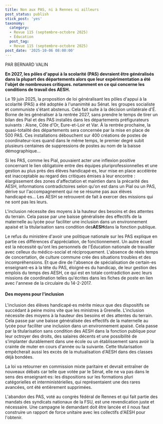 ```yaml
---
title: Non aux PAS, ni à Rennes ni ailleurs
post_status: publish
stick_post: 'yes'
taxonomy:
  category:
  - Revue 115 (septembre-octobre 2025)
  - Éducation
  post_tag:
  - Revue 115 (septembre-octobre 2025)
post_date: '2025-10-06 08:00:00'
---
```


PAR BERNARD VALIN

**En 2027, les pôles d'appui à la scolarité (PAS) devraient être généralisés dans la plupart des départements alors que leur expérimentation a été l'objet de nombreuses critiques. notamment en ce qui concerne les conditions de travail des AESH.**

Le 19 juin 2025, la proposition de loi généralisant les pôles d'appui à la scolarité (PAS) a été adoptée à l'unanimité au Sénat. les groupes socialiste et communiste s'étant abstenus. Cela fait suite à la décision unilatérale d'É. Borne de les généraliser à la rentrée 2027, sans prendre le temps de tirer un bilan des Pial et des PAS installés dans les départements préfigurateurs suivants : Aisne, Côte d'Or, Eure-et-Loir et Var. À la rentrée prochaine, la quasi-totalité des départements sera concernée par la mise en place de 500 PAS. Ces installations débouchent sur 400 créations de postes de coordinateur-ices quand dans le même temps, le premier degré subit plusieurs centaines de suppressions de postes au nom de la baisse démographique...

Si les PAS, comme les Pial, pouvaient acter une inflexion positive concernant le lien obligatoire entre des équipes pluriprofessionnelles et une gestion au plus près des élèves handicapé·es, leur mise en place accélérée est inacceptable au regard des critiques émises à leur encontre : élargissement des zones d'affectation et maintien dans la précarité des AESH, informations contradictoires selon qu'on est dans un Pial ou un PAS, dérive sur l'accompagnement qui ne se résume pas aux élèves handicapé·es... Les AESH se retrouvent de fait à exercer des missions qui ne sont pas les leurs.

L'inclusion nécessite des moyens à la hauteur des besoins et des attentes du terrain. Cela passe par une baisse généralisée des effectifs de la maternelle au lycée pour faciliter une inclusion dans un environnement apaisé et la titularisation sans condition des**AESH**dans la fonction publique.

Le refus du ministère d'avoir une politique nationale sur les PAS explique en partie ces différences d'appréciation, de fonctionnement. Un autre écueil est la nécessité qu'ont les personnels de l'Éducation nationale de travailler avec celleux du médico-social et réciproquement. L'absence de réels temps de concertation, de culture commune crée des situations troubles et des incompréhensions. Et que dire de l'absence de spécialisation de certain-es enseignant-es à la tête du PAS, éloigné·es du handicap, de leur gestion des emplois du temps des AESH, ce qui est en totale contradiction avec leurs missions de coordination telles qu'écrites dans les fiches de poste en lien avec l'annexe de la circulaire du 14-2-2017.

#### Des moyens pour l'inclusion

L'inclusion des élèves handicapé·es mérite mieux que des dispositifs se succédant à peine moins vite que les ministres à Grenelle. L'inclusion nécessite des moyens à la hauteur des besoins et des attentes du terrain. Cela passe par une baisse généralisée des effectifs de la maternelle au lycée pour faciliter une inclusion dans un environnement apaisé. Cela passe par la titularisation sans condition des AESH dans la fonction publique pour leur octroyer des droits, des salaires décents et une possibilité de s'implanter durablement dans une école ou un établissement sans avoir la crainte de muter en cours d'année ou la suivante. Cette titularisation empêcherait aussi les excès de la mutualisation d'AESH dans des classes déjà bondées.

La loi va retourner en commission mixte paritaire et devrait entraîner de nouveaux débats car telle que votée par le Sénat, elle ne va pas dans le sens des enseignant·es: les dispositions sur les formations pluri catégorielles et interministérielles, qui représentaient une des rares avancées, ont été entièrement supprimées.

L'abandon des PAS, voté au congrès fédéral de Rennes et qui fait partie des mandats des syndicats nationaux de la FSU, est une revendication juste et nécessaire. Une campagne le demandant doit être lancée et il nous faut construire un rapport de force unitaire avec les collectifs d'AESH pour l'obtenir.